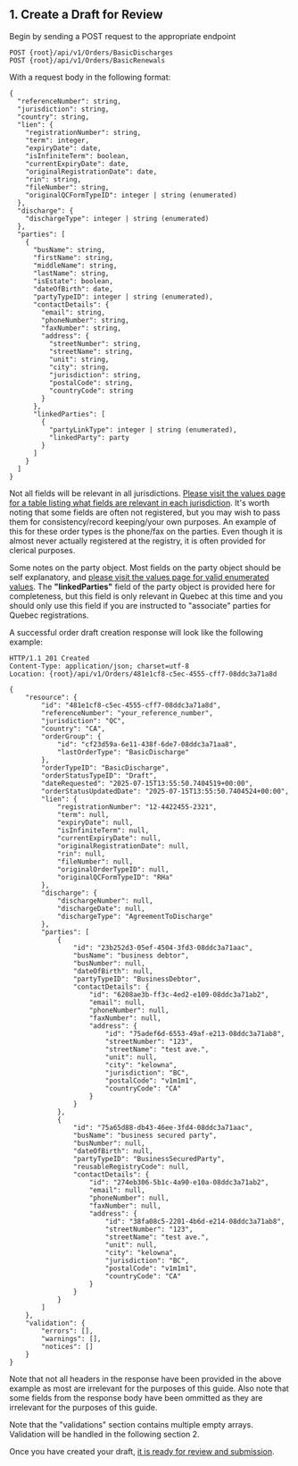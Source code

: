 ## 1. Create a Draft for Review

Begin by sending a POST request to the appropriate endpoint

```
POST {root}/api/v1/Orders/BasicDischarges
POST {root}/api/v1/Orders/BasicRenewals
```

With a request body in the following format:

```
{
  "referenceNumber": string,
  "jurisdiction": string,
  "country": string,
  "lien": {
    "registrationNumber": string,
    "term": integer,
    "expiryDate": date,
    "isInfiniteTerm": boolean,
    "currentExpiryDate": date,
    "originalRegistrationDate": date,
    "rin": string,
    "fileNumber": string,
    "originalQCFormTypeID": integer | string (enumerated)
  },
  "discharge": {
    "dischargeType": integer | string (enumerated)
  },
  "parties": [
    {
      "busName": string,
      "firstName": string,
      "middleName": string,
      "lastName": string,
      "isEstate": boolean,
      "dateOfBirth": date,
      "partyTypeID": integer | string (enumerated),
      "contactDetails": {
        "email": string,
        "phoneNumber": string,
        "faxNumber": string,
        "address": {
          "streetNumber": string,
          "streetName": string,
          "unit": string,
          "city": string,
          "jurisdiction": string,
          "postalCode": string,
          "countryCode": string
        }
      },
      "linkedParties": [
        {
          "partyLinkType": integer | string (enumerated),
          "linkedParty": party
        }
      ]
    }
  ]
}
```

Not all fields will be relevant in all jurisdictions. [Please visit the values page for a table listing what fields are relevant in each jurisdiction](https://github.com/Reg-Hub/API/blob/main/PPSA%20Basic/Values.md). It's worth noting that some fields are often not registered, but you may wish to pass them for consistency/record keeping/your own purposes. An example of this for these order types is the phone/fax on the parties. Even though it is almost never actually registered at the registry, it is often provided for clerical purposes.

Some notes on the party object. Most fields on the party object should be self explanatory, and [please visit the values page for valid enumerated values](https://github.com/Reg-Hub/API/blob/main/PPSA%20Basic/Values.md). The __"linkedParties"__ field of the party object is provided here for completeness, but this field is only relevant in Quebec at this time and you should only use this field if you are instructed to "associate" parties for Quebec registrations.

A successful order draft creation response will look like the following example:

```
HTTP/1.1 201 Created
Content-Type: application/json; charset=utf-8
Location: {root}/api/v1/Orders/481e1cf8-c5ec-4555-cff7-08ddc3a71a8d

{
    "resource": {
        "id": "481e1cf8-c5ec-4555-cff7-08ddc3a71a8d",
        "referenceNumber": "your_reference_number",
        "jurisdiction": "QC",
        "country": "CA",
        "orderGroup": {
            "id": "cf23d59a-6e11-438f-6de7-08ddc3a71aa8",
            "lastOrderType": "BasicDischarge"
        },
        "orderTypeID": "BasicDischarge",
        "orderStatusTypeID": "Draft",
        "dateRequested": "2025-07-15T13:55:50.7404519+00:00",
        "orderStatusUpdatedDate": "2025-07-15T13:55:50.7404524+00:00",
        "lien": {
            "registrationNumber": "12-4422455-2321",
            "term": null,
            "expiryDate": null,
            "isInfiniteTerm": null,
            "currentExpiryDate": null,
            "originalRegistrationDate": null,
            "rin": null,
            "fileNumber": null,
            "originalOrderTypeID": null,
            "originalQCFormTypeID": "RHa"
        },
        "discharge": {
            "dischargeNumber": null,
            "dischargeDate": null,
            "dischargeType": "AgreementToDischarge"
        },
        "parties": [
            {
                "id": "23b252d3-05ef-4504-3fd3-08ddc3a71aac",
                "busName": "business debtor",
                "busNumber": null,
                "dateOfBirth": null,
                "partyTypeID": "BusinessDebtor",
                "contactDetails": {
                    "id": "6208ae3b-ff3c-4ed2-e109-08ddc3a71ab2",
                    "email": null,
                    "phoneNumber": null,
                    "faxNumber": null,
                    "address": {
                        "id": "75adef6d-6553-49af-e213-08ddc3a71ab8",
                        "streetNumber": "123",
                        "streetName": "test ave.",
                        "unit": null,
                        "city": "kelowna",
                        "jurisdiction": "BC",
                        "postalCode": "v1m1m1",
                        "countryCode": "CA"
                    }
                }
            },
            {
                "id": "75a65d88-db43-46ee-3fd4-08ddc3a71aac",
                "busName": "business secured party",
                "busNumber": null,
                "dateOfBirth": null,
                "partyTypeID": "BusinessSecuredParty",
                "reusableRegistryCode": null,
                "contactDetails": {
                    "id": "274eb306-5b1c-4a90-e10a-08ddc3a71ab2",
                    "email": null,
                    "phoneNumber": null,
                    "faxNumber": null,
                    "address": {
                        "id": "38fa08c5-2201-4b6d-e214-08ddc3a71ab8",
                        "streetNumber": "123",
                        "streetName": "test ave.",
                        "unit": null,
                        "city": "kelowna",
                        "jurisdiction": "BC",
                        "postalCode": "v1m1m1",
                        "countryCode": "CA"
                    }
                }
            }
        ]
    },
    "validation": {
        "errors": [],
        "warnings": [],
        "notices": []
    }
}
```

Note that not all headers in the response have been provided in the above example as most are irrelevant for the purposes of this guide. Also note that some fields from the response body have been ommitted as they are irrelevant for the purposes of this guide.

Note that the "validations" section contains multiple empty arrays. Validation will be handled in the following section 2.

Once you have created your draft, [it is ready for review and submission](https://github.com/Reg-Hub/API/blob/main/PPSA%20Basic/2.%20Correct%20Any%20Validation%20Issues.md).
